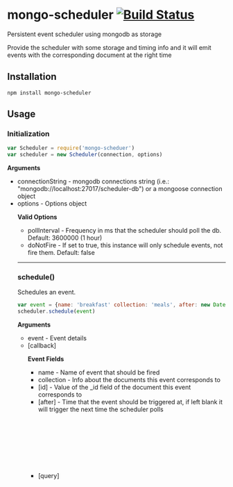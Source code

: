mongo-scheduler [![Build Status](https://travis-ci.org/jamplify/mongo-scheduler.png)](https://travis-ci.org/jamplify/mongo-scheduler)
==================

Persistent event scheduler using mongodb as storage

Provide the scheduler with some storage and timing info and it will emit events with the corresponding document at the right time

Installation
------------

`npm install mongo-scheduler`

Usage
-----

### Initialization

```javascript
var Scheduler = require('mongo-scheduer')
var scheduler = new Scheduler(connection, options)
```

__Arguments__
* connectionString <String or Object> - mongodb connections string (i.e.: "mongodb://localhost:27017/scheduler-db") or a mongoose connection object
* options <Object> - Options object

__Valid Options__
* pollInterval <Number> - Frequency in ms that the scheduler should poll the db. Default: 3600000 (1 hour)
* doNotFire <bool> - If set to true, this instance will only schedule events, not fire them. Default: false

---------------------------------------

### schedule()

Schedules an event.

```javascript
var event = {name: 'breakfast' collection: 'meals', after: new Date(), data: 'Fry'}
scheduler.schedule(event)
```

__Arguments__
* event <Object> - Event details
* [callback] <Function>

__Event Fields__
* name <String> - Name of event that should be fired
* collection <Object> - Info about the documents this event corresponds to
* [id] <ObjectId> - Value of the _id field of the document this event corresponds to
* [after] <Date> - Time that the event should be triggered at, if left blank it will trigger the next time the scheduler polls
* [query] <Object> - a MongoDB query expression to select records that this event should be triggered for
* [data] <Object|Primitive> - Data that is passed in as the second argument to the event handler



---------------------------------------

### on

Event handler.

```javascript
scheduler.on('breakfast', function(meal, cookingMethods) {
  console.log(cookingMethods + " the " + meal.ingredients)
})
```
__Arguments__
* eventName <String> - Name of event
* handler <Function> - handler


License
-------

MIT License
